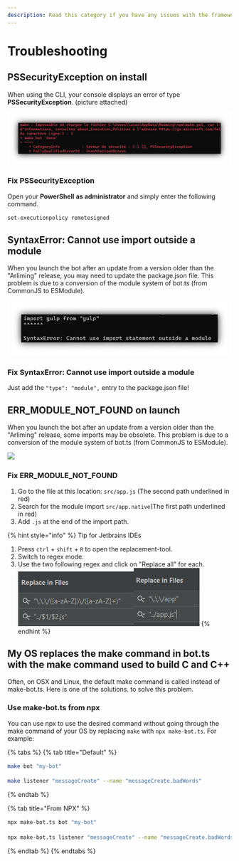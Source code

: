 ```yaml
---
description: Read this category if you have any issues with the framework or the CLI.
---
```


# Troubleshooting

## PSSecurityException on install

When using the CLI, your console displays an error of type **PSSecurityException**. (picture attached)

![](.gitbook/assets/troubleshooting.png)

### Fix PSSecurityException

Open your **PowerShell** **as administrator** and simply enter the following command.

```bash
set-executionpolicy remotesigned
```

## SyntaxError: Cannot use import outside a module

When you launch the bot after an update from a version older than the "Arliming" release, you may need to update the package.json file. This problem is due to a conversion of the module system of bot.ts (from CommonJS to ESModule).

![](.gitbook/assets/typemodule.png)

### Fix SyntaxError: Cannot use import outside a module

Just add the `"type": "module",` entry to the package.json file!

## ERR\_MODULE\_NOT\_FOUND on launch

When you launch the bot after an update from a version older than the "Arliming" release, some imports may be obsolete. This problem is due to a conversion of the module system of bot.ts (from CommonJS to ESModule).

![](.gitbook/assets/err\_module\_not\_found.png)

### Fix ERR\_MODULE\_NOT\_FOUND

1. Go to the file at this location: `src/app.js` (The second path underlined in red)
2. Search for the module import `src/app.native`(The first path underlined in red)
3. Add `.js` at the end of the import path.

{% hint style="info" %}
Tip for Jetbrains IDEs

1. Press `ctrl` + `shift` + `R` to open the replacement-tool.
2. Switch to regex mode.
3. Use the two following regex and click on "Replace all" for each.<img src=".gitbook/assets/image (2) (1) (2).png" alt="Set 1: Replace all basic imports" data-size="original"><img src=".gitbook/assets/image (1).png" alt="Set 2: Replace all app.js imports" data-size="original">
{% endhint %}

## My OS replaces the make command in bot.ts with the make command used to build C and C++

Often, on OSX and Linux, the default make command is called instead of make-bot.ts. Here is one of the solutions. to solve this problem.

### Use make-bot.ts from npx

You can use npx to use the desired command without going through the make command of your OS by replacing `make` with `npx make-bot.ts`. For example:

{% tabs %}
{% tab title="Default" %}
```bash
make bot "my-bot"

make listener "messageCreate" --name "messageCreate.badWords"
```
{% endtab %}

{% tab title="From NPX" %}
```bash
npx make-bot.ts bot "my-bot"

npx make-bot.ts listener "messageCreate" --name "messageCreate.badWords"
```
{% endtab %}
{% endtabs %}
